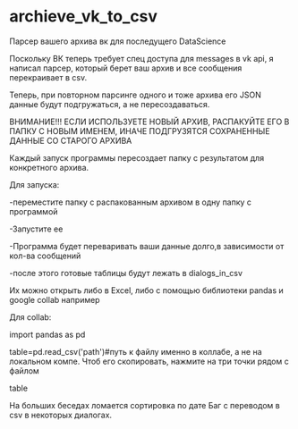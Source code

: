 # archieve_vk_to_csv
Парсер вашего архива вк для последущего DataScience

Поскольку ВК теперь требует спец доступа для messages в vk api, я написал парсер, который берет ваш архив и все сообщения перекраивает в csv.

Теперь, при повторном парсинге одного и тоже архива его JSON данные будут подгружаться, а не пересоздаваться.

ВНИМАНИЕ!!! ЕСЛИ ИСПОЛЬЗУЕТЕ НОВЫЙ АРХИВ, РАСПАКУЙТЕ ЕГО В ПАПКУ С НОВЫМ ИМЕНЕМ, ИНАЧЕ ПОДГРУЗЯТСЯ СОХРАНЕННЫЕ ДАННЫЕ СО СТАРОГО АРХИВА

Каждый запуск программы пересоздает папку с результатом для конкретного архива.

Для запуска:

-переместите папку с распакованным архивом в одну папку с программой

-Запустите ее

-Программа будет переваривать ваши данные долго,в зависимости от кол-ва сообщений

-после этого готовые таблицы будут лежать в dialogs_in_csv


Их можно открыть либо в Excel, либо с помощью библиотеки pandas и google collab например

Для collab:

import pandas as pd

table=pd.read_csv('path')#путь к файлу именно в коллабе, а не на локальном компе. Чтоб его скопировать, нажмите на три точки рядом с файлом

table


На больших беседах ломается сортировка по дате
Баг с переводом в csv в некоторых диалогах.
